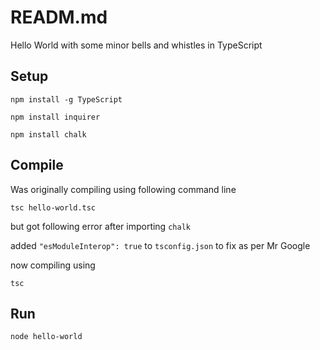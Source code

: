 # READM.md

Hello World with some minor bells and whistles in TypeScript

## Setup

```console
npm install -g TypeScript
```

```console
npm install inquirer
```

```console
npm install chalk
```

## Compile

Was originally compiling using following command line

```console
tsc hello-world.tsc
```

but got following error after importing ```chalk```

added ```"esModuleInterop": true``` to ```tsconfig.json``` to fix as per Mr Google

now compiling using

```console
tsc
```


## Run

```console
node hello-world
```
